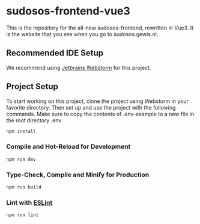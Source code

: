 # sudosos-frontend-vue3

This is the repository for the all-new sudosos-frontend, rewritten in Vue3. It is the website that you see when you go to sudosos.gewis.nl. 

## Recommended IDE Setup

We recommend using [Jetbrains Webstorm](https://www.jetbrains.com/webstorm/) for this project. 

## Project Setup
To start working on this project, clone the project using Webstorm in your favorite directory. Then set up and use the project with the following commands. Make sure to copy the contents of .env-example to a new file in the root directory .env
```sh
npm install
```

### Compile and Hot-Reload for Development

```sh
npm run dev
```

### Type-Check, Compile and Minify for Production

```sh
npm run build
```

### Lint with [ESLint](https://eslint.org/)

```sh
npm run lint
```
